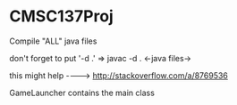 # CMSC137Proj

Compile "ALL" java files

don't forget to put '-d .'
=> javac -d . <-java files->

this might help ---->  http://stackoverflow.com/a/8769536

GameLauncher contains the main class